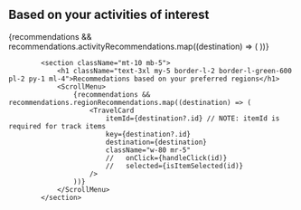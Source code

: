   <section className="mt-10 mb-5">
                <h1 className="text-3xl my-5 border-l-2 border-l-green-600 pl-2 py-1 ml-4">Based on your activities of interest</h1>
                <ScrollMenu>
                    {recommendations && recommendations.activityRecommendations.map((destination) => (
                        <TravelCard
                            itemId={destination?.id} // NOTE: itemId is required for track items
                            key={destination?.id}
                            destination={destination}
                            className="w-80 mr-5"
                            //   onClick={handleClick(id)}
                            //   selected={isItemSelected(id)}
                        />
                    ))}
                </ScrollMenu>
            </section>

            <section className="mt-10 mb-5">
                <h1 className="text-3xl my-5 border-l-2 border-l-green-600 pl-2 py-1 ml-4">Recommedations based on your preferred regions</h1>
                <ScrollMenu>
                    {recommendations && recommendations.regionRecommendations.map((destination) => (
                        <TravelCard
                            itemId={destination?.id} // NOTE: itemId is required for track items
                            key={destination?.id}
                            destination={destination}
                            className="w-80 mr-5"
                            //   onClick={handleClick(id)}
                            //   selected={isItemSelected(id)}
                        />
                    ))}
                </ScrollMenu>
            </section>
